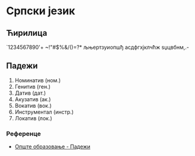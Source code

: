 # Српски језик

## Ћирилица

`1234567890'+
~!"#$%&/()=?*
љњертзуиопшђ
асдфгхјклчћж
ѕџцвбнм,.-

## Падежи

1. Номинатив (ном.)
2. Генитив (ген.)
3. Датив (дат.)
4. Акузатив (ак.)
5. Вокатив (вок.)
6. Инструментал (инстр.)
7. Локатив (лок.)


### Референце

- [Опште образовање - Падежи](https://www.opsteobrazovanje.in.rs/srpski-jezik/gramatika/padezi/)
